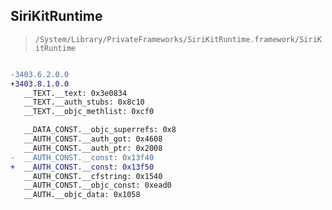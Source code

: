 ## SiriKitRuntime

> `/System/Library/PrivateFrameworks/SiriKitRuntime.framework/SiriKitRuntime`

```diff

-3403.6.2.0.0
+3403.8.1.0.0
   __TEXT.__text: 0x3e0834
   __TEXT.__auth_stubs: 0x8c10
   __TEXT.__objc_methlist: 0xcf0

   __DATA_CONST.__objc_superrefs: 0x8
   __AUTH_CONST.__auth_got: 0x4608
   __AUTH_CONST.__auth_ptr: 0x2008
-  __AUTH_CONST.__const: 0x13f40
+  __AUTH_CONST.__const: 0x13f50
   __AUTH_CONST.__cfstring: 0x1540
   __AUTH_CONST.__objc_const: 0xead0
   __AUTH.__objc_data: 0x1058

```
